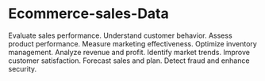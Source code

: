# Ecommerce-sales-Data

Evaluate sales performance.
Understand customer behavior.
Assess product performance.
Measure marketing effectiveness.
Optimize inventory management.
Analyze revenue and profit.
Identify market trends.
Improve customer satisfaction.
Forecast sales and plan.
Detect fraud and enhance security.
